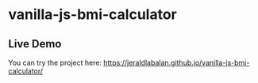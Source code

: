 # vanilla-js-bmi-calculator

## Live Demo
You can try the project here: https://jeraldlabalan.github.io/vanilla-js-bmi-calculator/